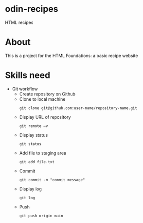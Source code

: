 # odin-recipes
HTML recipes


# About
This is a project for the HTML Foundations: a basic recipe website

# Skills need
 - Git workflow
    - Create repository on Github
    - Clone to local machine
        ```
        git clone git@github.com:user-name/repository-name.git 
        ```
    - Display URL of repository
        ```
        git remote –v 
        ```
    - Display status
        ```
        git status 
        ```
    - Add file to staging area
        ```
        git add file.txt
        ```
    - Commit
        ```
        git commit -m "commit message" 
        ```
    - Display log
        ```
        git log
        ```
    - Push
        ```
        git push origin main 
        ```